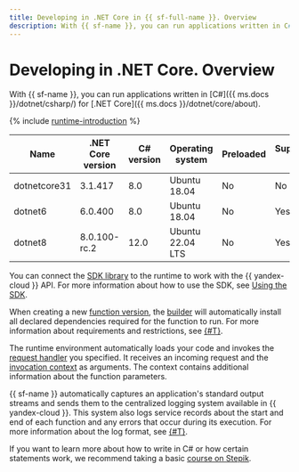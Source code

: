```yaml
---
title: Developing in .NET Core in {{ sf-full-name }}. Overview
description: With {{ sf-name }}, you can run applications written in C# (CSharp) for .NET Core. The service provides the .NET Core 3.1.417 runtime environment with C# 8.0 and Ubuntu 18.04.
---
```


# Developing in .NET Core. Overview

With {{ sf-name }}, you can run applications written in [C#]({{ ms.docs }}/dotnet/csharp/) for [.NET Core]({{ ms.docs }}/dotnet/core/about).

{% include [runtime-introduction](../../../_includes/functions/runtime-introduction.md) %}

| Name | .NET Core version | C# version | Operating <br>system | Preloaded | Supported by |
|----|----|----|----|----|----|
| dotnetcore31 | 3.1.417 | 8.0 | Ubuntu 18.04 | No | No |
| dotnet6 | 6.0.400 | 8.0 | Ubuntu 18.04 | No | Yes |
| dotnet8 | 8.0.100-rc.2 | 12.0 | Ubuntu 22.04 LTS | No | Yes |

You can connect the [SDK library](https://github.com/yandex-cloud/dotnet-sdk) to the runtime to work with the {{ yandex-cloud }} API. For more information about how to use the SDK, see [Using the SDK](sdk.md).

When creating a new [function version](../../concepts/function.md#version), the [builder](../../concepts/builder.md) will automatically install all declared dependencies required for the function to run. For more information about requirements and restrictions, see [{#T}](dependencies.md).

The runtime environment automatically loads your code and invokes the [request handler](handler.md) you specified. It receives an incoming request and the [invocation context](context.md) as arguments. The context contains additional information about the function parameters.

{{ sf-name }} automatically captures an application's standard output streams and sends them to the centralized logging system available in {{ yandex-cloud }}. This system also logs service records about the start and end of each function and any errors that occur during its execution. For more information about the log format, see [{#T}](logging.md).

If you want to learn more about how to write in C# or how certain statements work, we recommend taking a basic [course on Stepik](https://stepik.org/course/4143/promo).
